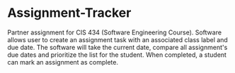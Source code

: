 # Assignment-Tracker
Partner assignment for CIS 434 (Software Engineering Course). Software allows user to create an assignment task with an associated class label and due date. The software will take the current date, compare all assignment's due dates and prioritize the list for the student. When completed, a student can mark an assignment as complete. 
